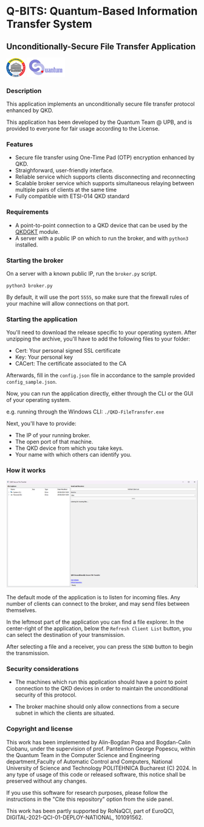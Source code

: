 # Q-BITS: Quantum-Based Information Transfer System
## Unconditionally-Secure File Transfer Application

<p float="left">
    <img src="upb.png" alt="University Politehnica of Bucharest" width="50"/>
    <img src="LogoIQC.png" alt="Quantum Team @ UPB" width="100"/>
</p>

### Description

This application implements an unconditionally secure file transfer protocol enhanced by QKD.

This application has been developed by the Quantum Team @ UPB, and is provided to everyone for fair usage according to the License.

### Features

- Secure file transfer using One-Time Pad (OTP) encryption enhanced by QKD.
- Straighforward, user-friendly interface.
- Reliable service which supports clients disconnecting and reconnecting
- Scalable broker service which supports simultaneous relaying between multiple pairs of clients at the same time
- Fully compatible with ETSI-014 QKD standard

### Requirements

- A point-to-point connection to a QKD device that can be used by the [QKDGKT](https://github.com/QuantumUPB/QKD-Infra-GetKey) module.
- A server with a public IP on which to run the broker, and with `python3` installed.

### Starting the broker

On a server with a known public IP, run the `broker.py` script.

`python3 broker.py`

By default, it will use the port `5555`, so make sure that the firewall rules of your machine will allow connections on that port.

### Starting the application

You'll need to download the release specific to your operating system. After unzipping the archive, you'll have to add the following files to your folder:
- Cert: Your personal signed SSL certificate
- Key: Your personal key
- CACert: The certificate associated to the CA

Afterwards, fill in the `config.json` file in accordance to the sample provided `config_sample.json`.

Now, you can run the application directly, either through the CLI or the GUI of your operating system.

e.g. running through the Windows CLI:
`./QKD-FileTransfer.exe`

Next, you'll have to provide:

- The IP of your running broker.
- The open port of that machine.
- The QKD device from which you take keys.
- Your name with which others can identify you.

### How it works

<img src="qotp-app.png" alt="GUI of the application" width="1000"/>

The default mode of the application is to listen for incoming files. Any number of clients can connect to the broker, and may send files between themselves.

In the leftmost part of the application you can find a file explorer. In the center-right of the application, below the `Refresh Client List` button, you can select the destination of your transmission.

After selecting a file and a receiver, you can press the `SEND` button to begin the transmission.

### Security considerations

- The machines which run this application should have a point to point connection to the QKD devices in order to maintain the unconditional security of this protocol.

- The broker machine should only allow connections from a secure subnet in which the clients are situated.

### Copyright and license

This work has been implemented by Alin-Bogdan Popa and Bogdan-Calin Ciobanu, under the supervision of prof. Pantelimon George Popescu, within the Quantum Team in the Computer Science and Engineering department,Faculty of Automatic Control and Computers, National University of Science and Technology POLITEHNICA Bucharest (C) 2024. In any type of usage of this code or released software, this notice shall be preserved without any changes.

If you use this software for research purposes, please follow the instructions in the "Cite this repository" option from the side panel.

This work has been partly supported by RoNaQCI, part of EuroQCI, DIGITAL-2021-QCI-01-DEPLOY-NATIONAL, 101091562.

